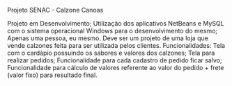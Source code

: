 Projeto SENAC - Calzone Canoas

Projeto em Desenvolvimento;
Utilização dos aplicativos NetBeans e MySQL com o sistema operacional Windows para o desenvolvimento do mesmo;
Apenas uma pessoa, eu mesmo.
Deve ser um projeto de uma loja que vende calzones feita para ser utilizada pelos clientes.
Funcionalidades:
Tela com o cardápio possuindo os sabores e valores dos calzones;
Tela para realizar pedidos;
Funcionalidade para cada cadastro de pedido ficar salvo;
Funcionalidade para cálculo de valores referente ao valor do pedido + frete (valor fixo) para resultado final.

